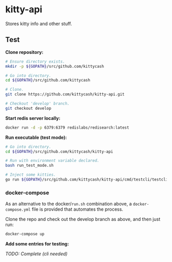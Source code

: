 # kitty-api
Stores kitty info and other stuff.

## Test

**Clone repository:**

```bash
# Ensure directory exists.
mkdir -p ${GOPATH}/src/github.com/kittycash

# Go into directory.
cd ${GOPATH}/src/github.com/kittycash

# Clone.
git clone https://github.com/kittycash/kitty-api.git

# Checkout 'develop' branch.
git checkout develop
```

**Start redis server locally:**

```bash
docker run -d -p 6379:6379 redislabs/redisearch:latest
```

**Run executable (test mode):**

```bash
# Go into directory.
cd ${GOPATH}/src/github.com/kittycash/kitty-api

# Run with environment variable declared.
bash run_test_mode.sh

# Inject some kitties.
go run ${GOPATH}/src/github.com/kittycash/kitty-api/cmd/testcli/testcli.go
```

### docker-compose

As an alternative to the docker/`run.sh` combination above, a `docker-compose.yml` file is provided that automates the process.

Clone the repo and check out the develop branch as above, and then just run:

```bash
docker-compose up
```

**Add some entries for testing:**

*TODO: Complete (cli needed)*

